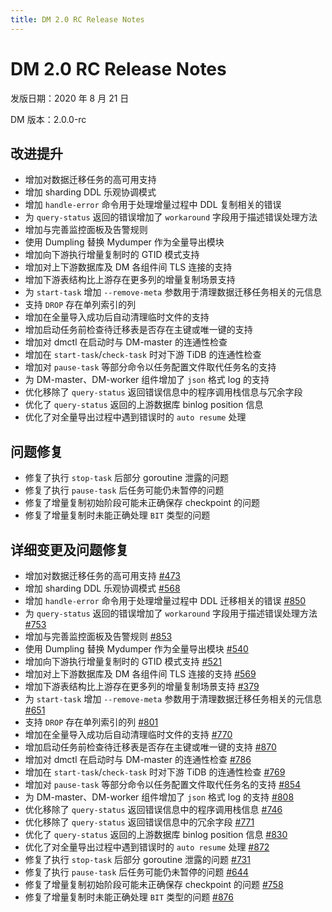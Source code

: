 ```yaml
---
title: DM 2.0 RC Release Notes
---
```


# DM 2.0 RC Release Notes

发版日期：2020 年 8 月 21 日

DM 版本：2.0.0-rc

## 改进提升

- 增加对数据迁移任务的高可用支持
- 增加 sharding DDL 乐观协调模式
- 增加 `handle-error` 命令用于处理增量过程中 DDL 复制相关的错误
- 为 `query-status` 返回的错误增加了 `workaround` 字段用于描述错误处理方法
- 增加与完善监控面板及告警规则
- 使用 Dumpling 替换 Mydumper 作为全量导出模块
- 增加向下游执行增量复制时的 GTID 模式支持
- 增加对上下游数据库及 DM 各组件间 TLS 连接的支持
- 增加下游表结构比上游存在更多列的增量复制场景支持
- 为 `start-task` 增加 `--remove-meta` 参数用于清理数据迁移任务相关的元信息
- 支持 `DROP` 存在单列索引的列
- 增加在全量导入成功后自动清理临时文件的支持
- 增加启动任务前检查待迁移表是否存在主键或唯一键的支持
- 增加对 dmctl 在启动时与 DM-master 的连通性检查
- 增加在 `start-task`/`check-task` 时对下游 TiDB 的连通性检查
- 增加对 `pause-task` 等部分命令以任务配置文件取代任务名的支持
- 为 DM-master、DM-worker 组件增加了 `json` 格式 log 的支持
- 优化移除了 `query-status` 返回错误信息中的程序调用栈信息与冗余字段
- 优化了 `query-status` 返回的上游数据库 binlog position 信息
- 优化了对全量导出过程中遇到错误时的 `auto resume` 处理

## 问题修复

- 修复了执行 `stop-task` 后部分 goroutine 泄露的问题
- 修复了执行 `pause-task` 后任务可能仍未暂停的问题
- 修复了增量复制初始阶段可能未正确保存 checkpoint 的问题
- 修复了增量复制时未能正确处理 `BIT` 类型的问题

## 详细变更及问题修复

- 增加对数据迁移任务的高可用支持 [#473](https://github.com/pingcap/dm/pull/473)
- 增加 sharding DDL 乐观协调模式 [#568](https://github.com/pingcap/dm/pull/568)
- 增加 `handle-error` 命令用于处理增量过程中 DDL 迁移相关的错误 [#850](https://github.com/pingcap/dm/pull/850)
- 为 `query-status` 返回的错误增加了 `workaround` 字段用于描述错误处理方法 [#753](https://github.com/pingcap/dm/pull/753)
- 增加与完善监控面板及告警规则 [#853](https://github.com/pingcap/dm/pull/853)
- 使用 Dumpling 替换 Mydumper 作为全量导出模块 [#540](https://github.com/pingcap/dm/pull/540)
- 增加向下游执行增量复制时的 GTID 模式支持 [#521](https://github.com/pingcap/dm/pull/521)
- 增加对上下游数据库及 DM 各组件间 TLS 连接的支持 [#569](https://github.com/pingcap/dm/pull/569)
- 增加下游表结构比上游存在更多列的增量复制场景支持 [#379](https://github.com/pingcap/dm/pull/379)
- 为 `start-task` 增加 `--remove-meta` 参数用于清理数据迁移任务相关的元信息 [#651](https://github.com/pingcap/dm/pull/651)
- 支持 `DROP` 存在单列索引的列 [#801](https://github.com/pingcap/dm/pull/801)
- 增加在全量导入成功后自动清理临时文件的支持 [#770](https://github.com/pingcap/dm/pull/770)
- 增加启动任务前检查待迁移表是否存在主键或唯一键的支持 [#870](https://github.com/pingcap/dm/pull/870)
- 增加对 dmctl 在启动时与 DM-master 的连通性检查 [#786](https://github.com/pingcap/dm/pull/786)
- 增加在 `start-task`/`check-task` 时对下游 TiDB 的连通性检查 [#769](https://github.com/pingcap/dm/pull/769)
- 增加对 `pause-task` 等部分命令以任务配置文件取代任务名的支持 [#854](https://github.com/pingcap/dm/pull/854)
- 为 DM-master、DM-worker 组件增加了 `json` 格式 log 的支持 [#808](https://github.com/pingcap/dm/pull/808)
- 优化移除了 `query-status` 返回错误信息中的程序调用栈信息 [#746](https://github.com/pingcap/dm/pull/746)
- 优化移除了 `query-status` 返回错误信息中的冗余字段 [#771](https://github.com/pingcap/dm/pull/771)
- 优化了 `query-status` 返回的上游数据库 binlog position 信息 [#830](https://github.com/pingcap/dm/pull/830)
- 优化了对全量导出过程中遇到错误时的 `auto resume` 处理 [#872](https://github.com/pingcap/dm/pull/872)
- 修复了执行 `stop-task` 后部分 goroutine 泄露的问题 [#731](https://github.com/pingcap/dm/pull/731)
- 修复了执行 `pause-task` 后任务可能仍未暂停的问题 [#644](https://github.com/pingcap/dm/pull/644)
- 修复了增量复制初始阶段可能未正确保存 checkpoint 的问题 [#758](https://github.com/pingcap/dm/pull/758)
- 修复了增量复制时未能正确处理 `BIT` 类型的问题 [#876](https://github.com/pingcap/dm/pull/876)
